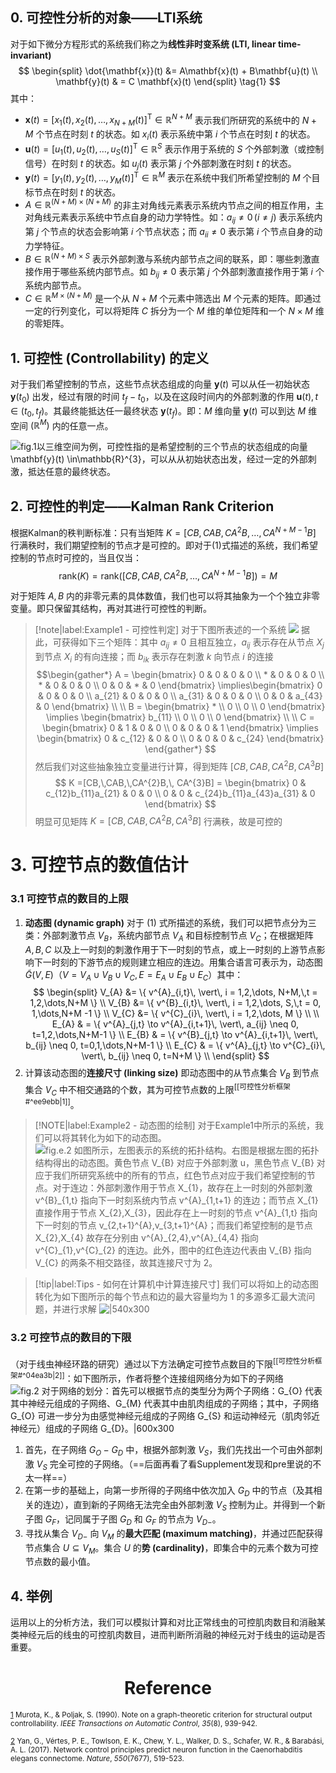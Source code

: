 ## 0. 可控性分析的对象——LTI系统
对于如下微分方程形式的系统我们称之为**线性非时变系统 (LTI, linear time-invariant)**
$$
\begin{split}
\dot{\mathbf{x}}(t) &= A\mathbf{x}(t) + B\mathbf{u}(t) \\
\mathbf{y}(t) & = C \mathbf{x}(t)
\end{split} \tag{1} 
$$
其中：
- $\mathbf{x}(t) = [x_{1}(t),x_{2}(t),\dots,x_{N+M}(t)]^{\text{T}} \in\mathbb{R}^{N+M}$ 表示我们所研究的系统中的 $N+M$ 个节点在时刻 $t$ 的状态。如 $x_{i}(t)$ 表示系统中第 $i$ 个节点在时刻 $t$ 的状态。
- $\mathbf{u}(t) = [u_{1}(t),u_{2}(t),\dots,u_{S}(t)]^{\text{T}}\in\mathbb{R}^{S}$ 表示作用于系统的 $S$ 个外部刺激（或控制信号）在时刻 $t$ 的状态。如 $u_{j}(t)$ 表示第 $j$ 个外部刺激在时刻 $t$ 的状态。
- $\mathbf{y}(t) = [y_{1}(t),y_{2}(t),\dots,y_{M}(t)]^{\text{T}}\in\mathbb{R}^{M}$ 表示在系统中我们所希望控制的 $M$ 个目标节点在时刻 $t$ 的状态。
- $A\in \mathbb{R}^{(N+M)\times(N+M)}$ 的非主对角线元素表示系统内节点之间的相互作用，主对角线元素表示系统中节点自身的动力学特性。如：$a_{ij}\neq 0 \,(i\neq j)$ 表示系统内第 $j$ 个节点的状态会影响第 $i$ 个节点状态；而 $a_{ii} \neq 0$ 表示第 $i$ 个节点自身的动力学特征。
- $B\in \mathbb{R}^{(N+M)\times S}$ 表示外部刺激与系统内部节点之间的联系，即：哪些刺激直接作用于哪些系统内部节点。如 $b_{ij} \neq 0$ 表示第 $j$ 个外部刺激直接作用于第 $i$ 个系统内部节点。
- $C\in \mathbb{R}^{M\times(N+M)}$ 是一个从 $N+M$ 个元素中筛选出 $M$ 个元素的矩阵。即通过一定的行列变化，可以将矩阵 $C$ 拆分为一个 $M$ 维的单位矩阵和一个 $N\times M$ 维的零矩阵。

## 1. 可控性 (Controllability) 的定义
对于我们希望控制的节点，这些节点状态组成的向量 $\mathbf{y}(t)$ 可以从任一初始状态 $\mathbf{y}(t_{0})$ 出发，经过有限的时间 $t_{f} - t_{0}$，以及在这段时间内的外部刺激的作用 $\mathbf{u}(t),\,t\in(t_{0},t_{f})$。其最终能抵达任一最终状态 $\mathbf{y}(t_{f})$。即：$M$ 维向量 $\mathbf{y}(t)$ 可以到达 $M$ 维空间 $(\mathbb{R}^{M})$ 内的任意一点。

![<strong>fig.1</strong>以三维空间为例，可控性指的是希望控制的三个节点的状态组成的向量 $\mathbf{y}(t) \in\mathbb{R}^{3}$，可以从从<font color=#0072B2>初始状态</font>出发，经过一定的外部刺激，抵达任意的<font color=#E69F00>最终状态</font>。](https://new-pic-zpp.oss-cn-guangzhou.aliyuncs.com/pic/202312191434226.svg)

## 2. 可控性的判定——Kalman Rank Criterion
根据Kalman的秩判断标准：只有当矩阵 $K = [CB,CAB, CA^{2}B, \dots, CA^{N+M-1}B]$ 行满秩时，我们期望控制的节点才是可控的。即对于$(1)$式描述的系统，我们希望控制的节点时可控的，当且仅当：
$$
\mathrm{rank}(K) = \mathrm{rank}([CB,CAB, CA^{2}B, \dots, CA^{N+M-1}B]) = M \tag{2} 
$$

对于矩阵 $A,B$ 内的非零元素的具体数值，我们也可以将其抽象为一个个独立非零变量。即只保留其结构，再对其进行可控性的判断。
<div STYLE="page-break-after: always;"></div>

> [!note|label:Example1 - 可控性判定] 
> 对于下图所表述的一个系统
> ![](https://new-pic-zpp.oss-cn-guangzhou.aliyuncs.com/pic/202312191515061.svg)
> 据此，可获得如下三个矩阵：其中 $a_{ij} \neq 0$ 且相互独立，$a_{ij}$ 表示存在从节点 $X_{j}$ 到节点 $X_{i}$ 的有向连接；而 $b_{ik}$ 表示存在刺激 $k$ 向节点 $i$ 的连接
> $$\begin{gather*}  A =  \begin{bmatrix} 0  & 0 & 0  & 0  \\ * & 0 & 0 & 0 \\ * & 0 & 0 & 0 \\ 0 & 0 & * & 0 \end{bmatrix} \implies\begin{bmatrix} 0  & 0 & 0  & 0  \\ a_{21} & 0 & 0 & 0 \\ a_{31} & 0 & 0 & 0 \\ 0 & 0 & a_{43} & 0 \end{bmatrix}  \\ \\  B =  \begin{bmatrix} * \\ 0 \\ 0 \\ 0 \end{bmatrix} \implies \begin{bmatrix} b_{11}  \\ 0 \\ 0 \\ 0 \end{bmatrix} \\ \\ C =  \begin{bmatrix} 0 & 1  & 0 & 0 \\ 0 & 0 & 0 & 1 \end{bmatrix} \implies  \begin{bmatrix} 0 & c_{12}  & 0 & 0  \\ 0  & 0 & 0 & c_{24} \end{bmatrix} \end{gather*} $$
> 然后我们对这些抽象独立变量进行计算，得到矩阵 $[CB,CAB,CA^{2}B,CA^{3}B]$
> $$ K =[CB,\,CAB,\,CA^{2}B,\, CA^{3}B] =  \begin{bmatrix} 0  & c_{12}b_{11}a_{21}  & 0 & 0 \\ 0  & 0  & c_{24}b_{11}a_{43}a_{31} & 0 \end{bmatrix} $$
> 明显可见矩阵 $K = [CB,CAB,CA^{2}B,CA^{3}B]$ 行满秩，故是可控的



# 3. 可控节点的数值估计
### 3.1 可控节点的数目的上限
1. **动态图 (dynamic graph)** 对于 $(1)$ 式所描述的系统，我们可以把节点分为三类：外部刺激节点 $V_{B}$，系统内部节点 $V_{A}$ 和目标控制节点 $V_{C}$；在根据矩阵 $A,B,C$ 以及上一时刻的刺激作用于下一时刻的节点，或上一时刻的上游节点影响下一时刻的下游节点的规则建立相应的连边。用集合语言可表示为，动态图 $\tilde{G}(V,E)$（$V=V_{A}\cup V_{B} \cup V_{C},\, E = E_{A}\cup E_{B}\cup E_{C}$）其中：
	$$
	\begin{split}
	V_{A} &= \{ v^{A}_{i,t}\, \vert\, i = 1,2,\dots, N+M,\,t = 1,2,\dots,N+M \} \\
	V_{B} &= \{ v^{B}_{i,t}\, \vert\, i = 1,2,\dots, S,\,t = 0, 1,\dots,N+M -1 \} \\
	V_{C} &= \{ v^{C}_{i}\, \vert\, i = 1,2,\dots, M \}  \\ \\
	E_{A} & = \{ v^{A}_{j,t} \to v^{A}_{i,t+1}\, \vert\, a_{ij} \neq 0, t=1,2,\dots,N+M-1 \} \\
	E_{B} & = \{ v^{B}_{j,t} \to v^{A}_{i,t+1}\, \vert\, b_{ij} \neq 0, t=0,1,\dots,N+M-1 \} \\
	E_{C} & = \{ v^{A}_{j,t} \to v^{C}_{i}\, \vert\, b_{ij} \neq 0, t=N+M \} \\
	\end{split}
	$$
2. 计算该动态图的**连接尺寸 (linking size)** 即动态图中的从节点集合 $V_{B}$ 到节点集合 $V_{C}$ 中不相交通路的个数，其为可控节点数的上限<sup>[[可控性分析框架#^ee9ebb|1]]</sup>。


> [!NOTE|label:Example2 - 动态图的绘制] 
> 对于Example1中所示的系统，我们可以将其转化为如下的动态图。
> ![**fig.e.2** 如图所示，左图表示的系统的拓扑结构。右图是根据左图的拓扑结构得出的动态图。<font color=#FFB570>黄色节点</font> $V_{B}$ 对应于外部刺激 $u$，黑色节点 $V_{B}$ 对应于我们所研究系统中的所有的节点，<font color=#D80273>红色节点</font>对应于我们希望控制的节点。对于连边：外部刺激作用于节点 $X_{1}$，故存在上一时刻的外部刺激 $v^{B}_{1,t}$ 指向下一时刻系统内节点 $v^{A}_{1,t+1}$ 的连边；而节点 $X_{1}$ 直接作用于节点 $X_{2},X_{3}$，因此存在上一时刻的节点 $v^{A}_{1,t}$ 指向下一时刻的节点 $v_{2,t+1}^{A},v_{3,t+1}^{A}$；而我们希望控制的是节点 $X_{2},X_{4}$ 故存在分别由 $v^{A}_{2,4},v^{A}_{4,4}$ 指向 $v^{C}_{1},v^{C}_{2}$ 的连边。此外，图中的红色连边代表由 $V_{B}$ 指向 $V_{C}$ 的两条不相交路径，故其连接尺寸为 $2$。](https://new-pic-zpp.oss-cn-guangzhou.aliyuncs.com/pic/202312191552118.svg)

<div STYLE="page-break-after: always;"></div>

> [!tip|label:Tips - 如何在计算机中计算连接尺寸] 
> 我们可以将如上的动态图转化为如下图所示的每个节点和边的最大容量均为 $1$ 的多源多汇最大流问题，并进行求解
> ![|540x300](https://new-pic-zpp.oss-cn-guangzhou.aliyuncs.com/pic/202312191612256.svg)


### 3.2 可控节点的数目的下限
（对于线虫神经环路的研究）通过以下方法确定可控节点数目的下限<sup>[[可控性分析框架#^04ea3b|2]]</sup>：如下图所示，作者将整个连接组网络分为如下的子网络
	![**fig.2** 对于网络的划分：首先可以根据节点的类型分为两个子网络：$G_{O}$ 代表其中神经元组成的子网络、$G_{M}$ 代表其中由肌肉组成的子网络；其中，子网络 $G_{O}$ 可进一步分为由感觉神经元组成的子网络 $G_{S}$ 和运动神经元（肌肉邻近神经元）组成的子网络 $G_{D}$。|600x300](https://new-pic-zpp.oss-cn-guangzhou.aliyuncs.com/pic/202312191650615.svg)
 1. 首先，在子网络 $G_{O} - G_{D}$ 中，根据外部刺激 $V_{S}$，我们先找出一个可由外部刺激 $V_{S}$ 完全可控的子网络。（==后面再看了看Supplement发现和pre里说的不太一样==）
 2. 在第一步的基础上，向第一步所得的子网络中依次加入 $G_{D}$ 中的节点（及其相关的连边），直到新的子网络无法完全由外部刺激 $V_{S}$ 控制为止。并得到一个新子图 $G_{F}$，记同属于子图 $G_{D}$ 和 $G_{F}$ 的节点为 $V_{D-}$。
 3. 寻找从集合 $V_{D-}$ 向 $V_{M}$ 的**最大匹配 (maximum matching)**，并通过匹配获得节点集合 $U\subseteq V_{M}$。集合 $U$ 的**势 (cardinality)**，即集合中的元素个数为可控节点数的最小值。

## 4. 举例
运用以上的分析方法，我们可以模拟计算和对比正常线虫的可控肌肉数目和消融某类神经元后的线虫的可控肌肉数目，进而判断所消融的神经元对于线虫的运动是否重要。

<h1 style="text-align:center">Reference</h1>

<small>[1](https://ieeexplore.ieee.org/abstract/document/58507/) Murota, K., & Poljak, S. (1990). Note on a graph-theoretic criterion for structural output controllability. _IEEE Transactions on Automatic Control_, _35_(8), 939-942.</small> 

<small>[2](https://doi.org/10.1038/nature24056) Yan, G., Vértes, P. E., Towlson, E. K., Chew, Y. L., Walker, D. S., Schafer, W. R., & Barabási, A. L. (2017). Network control principles predict neuron function in the Caenorhabditis elegans connectome. _Nature_, _550_(7677), 519-523.</small>  



